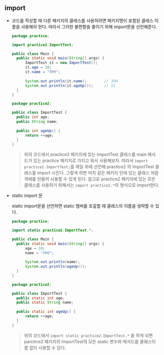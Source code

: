 ## import

- 코드를 작성할 때 다른 패키지의 클래스를 사용하려면 패키지명이 포함된 클래스 이름을 사용해야 한다. 따라서 그러한 불편함을 줄이기 위해 import문을 선언해준다.

  ````java
  package practice;
  
  import practice2.ImportTest;
  
  public class Main {
  	public static void main(String[] args) {
  		ImportTest it = new ImportTest();
  		it.age = 10;
  		it.name = "자바";
  		
  		System.out.println(it.name);		// 자바
  		System.out.println(it.ageUp());		// 11
  	}
  }
  ````

  ````java
  package practice2;
  
  public class ImportTest {
  	public int age;
  	public String name;
  	
  	public int ageUp() {
  		return ++age;
  	}
  }
  ````

  > 위의 코드에서 practice2 패키지에 있는 ImportTest 클래스를 main 메서드가 있는 practice 패키지로 가지고 와서 사용해보자. 따라서 `import practice2.ImportTest;`를 제일 위에 선언해 practice2 의 ImportTest  클래스를 import 시킨다. 그렇게 하면 마치 같은 패키지 안에 있는 클래스 처럼 객체를 만들어 사용할 수 있게 된다. 참고로 practice2 패키지에 있는 모든 클래스를 사용하기 위해서는 `import practice2.*`의 형식으로 import한다.

- static import 문

  static import문을 선언하면 static 멤버를 호출할 때 클래스의 이름을 생략할 수 있다.

  ````java
  package practice;
  
  import static practice2.ImportTest.*;
  
  public class Main {
  	public static void main(String[] args) {
  		age = 10;
  		name = "자바";
  		
  		System.out.println(name);
  		System.out.println(ageUp());
  	}
  }
  ````

  ````java
  package practice2;
  
  public class ImportTest {
  	public static int age;
  	public static String name;
  	
  	public static int ageUp() {
  		return ++age;
  	}
  }
  ````

  > 위의 코드에서 `import static practice2.ImportTest.*` 을 하게 되면 parctice2 패키지의 ImportTest의 모든 static 변수와 메서드를 클래스이름 없이 사용할 수 있다. 